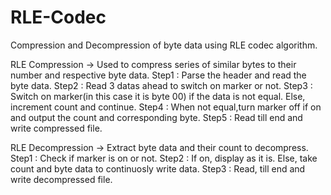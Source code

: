 # RLE-Codec
Compression and Decompression of byte data using RLE codec algorithm.

RLE Compression -> Used to compress series of similar bytes to their number and respective byte data.
Step1 : Parse the header and read the byte data.
Step2 : Read 3 datas ahead to switch on marker or not.
Step3 : Switch on marker(in this case it is byte 00) if the data is not equal.
        Else, increment count and continue.
Step4 : When not equal,turn marker off if on and output the count and corresponding byte.
Step5 : Read till end and write compressed file.

RLE Decompression -> Extract byte data and their count to decompress.
Step1 : Check if marker is on or not.
Step2 : If on, display as it is.
        Else, take count and byte data to continuosly write data.
Step3 : Read, till end and write decompressed file.
